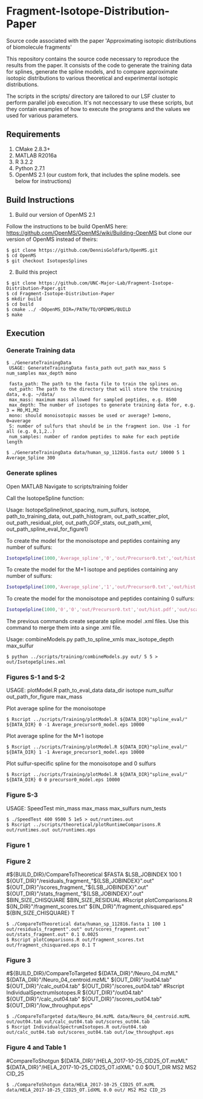 # Fragment-Isotope-Distribution-Paper
Source code associated with the paper 'Approximating isotopic distributions of biomolecule fragments'

This repository contains the source code necessary to reproduce the results from the paper.
It consists of the code to generate the training data for splines, generate the spline models,
and to compare approximate isotopic distributions to various theoretical and experimental isotopic distributions.

The scripts in the scripts/ directory are tailored to our LSF cluster to perform parallel job execution.
It's not neccessary to use these scripts, but they contain examples of how to execute the programs
and the values we used for various parameters.

## Requirements
1. CMake 2.8.3+
2. MATLAB R2016a
3. R 3.2.2
4. Python 2.7.1
5. OpenMS 2.1 (our custom fork, that includes the spline models. see below for instructions)

## Build Instructions
1. Build our version of OpenMS 2.1

Follow the instructions to be build OpenMS here: https://github.com/OpenMS/OpenMS/wiki/Building-OpenMS
but clone our version of OpenMS instead of theirs:

```ShellSession
$ git clone https://github.com/DennisGoldfarb/OpenMS.git
$ cd OpenMS
$ git checkout IsotopesSplines
```

2. Build this project

```ShellSession
$ git clone https://github.com/UNC-Major-Lab/Fragment-Isotope-Distribution-Paper.git
$ cd Fragment-Isotope-Distribution-Paper
$ mkdir build
$ cd build
$ cmake ../ -DOpenMS_DIR=/PATH/TO/OPENMS/BUILD
$ make
```

## Execution

### Generate Training data
```ShellSession
$ ./GenerateTrainingData 
 USAGE: GenerateTrainingData fasta_path out_path max_mass S num_samples max_depth mono
 
 fasta_path: The path to the fasta file to train the splines on.
 out_path: The path to the directory that will store the training data, e.g. ~/data/
 max_mass: maximum mass allowed for sampled peptides, e.g. 8500
 max_depth: The number of isotopes to generate training data for, e.g. 3 = M0,M1,M2
 mono: should monoisotopic masses be used or average? 1=mono, 0=average
 S: number of sulfurs that should be in the fragment ion. Use -1 for all (e.g. 0,1,2..)
 num_samples: number of random peptides to make for each peptide length
 
$ ./GenerateTrainingData data/human_sp_112816.fasta out/ 10000 5 1 Average_Spline 300
```

### Generate splines
Open MATLAB
Navigate to scripts/training folder

Call the IsotopeSpline function:

Usage: IsotopeSpline(knot_spacing, num_sulfurs, isotope, path_to_training_data, out_path_histogram, out_path_scatter_plot, out_path_residual_plot, out_path_GOF_stats, out_path_xml, out_path_spline_eval_for_figure1)  

To create the model for the monoisotope and peptides containing any number of sulfurs:
```Matlab
IsotopeSpline(1000,'Average_spline','0','out/Precursor0.txt','out/hist.pdf','out/scatter.pdf','out/res.pdf','out/gof.txt','out/model.xml','out/eval.tab')
```
To create the model for the M+1 isotope and peptides containing any number of sulfurs:
```Matlab
IsotopeSpline(1000,'Average_spline','1','out/Precursor0.txt','out/hist.pdf','out/scatter.pdf','out/res.pdf','out/gof.txt','out/model.xml','out/eval.tab')
```
To create the model for the monoisotope and peptides containing 0 sulfurs:
```Matlab
IsotopeSpline(1000,'0','0','out/Precursor0.txt','out/hist.pdf','out/scatter.pdf','out/res.pdf','out/gof.txt','out/model.xml','out/eval.tab')
```
The previous commands create separate spline model .xml files. Use this command to merge them into a singe .xml file.

Usage: combineModels.py path_to_spline_xmls max_isotope_depth max_sulfur
```ShellSession
$ python ../scripts/training/combineModels.py out/ 5 5 > out/IsotopeSplines.xml
```

### Figures S-1 and S-2

USAGE: plotModel.R path_to_eval_data data_dir isotope num_sulfur out_path_for_figure max_mass

Plot average spline for the monoisotope
```ShellSession
$ Rscript ../scripts/Training/plotModel.R ${DATA_DIR}"spline_eval/" ${DATA_DIR} 0 -1 Average_precursor0_model.eps 10000
```
Plot average spline for the M+1 isotope
```ShellSession
$ Rscript ../scripts/Training/plotModel.R ${DATA_DIR}"spline_eval/" ${DATA_DIR} 1 -1 Average_precursor1_model.eps 10000
```
Plot sulfur-specific spline for the monoisotope and 0 sulfurs
```ShellSession
$ Rscript ../scripts/Training/plotModel.R ${DATA_DIR}"spline_eval/" ${DATA_DIR} 0 0 precursor0_model.eps 10000
```

### Figure S-3

USAGE: SpeedTest min_mass max_mass max_sulfurs num_tests
```ShellSession
$ ./SpeedTest 400 9500 5 1e5 > out/runtimes.out
$ Rscript ../scripts/theoretical/plotRuntimeComparisons.R out/runtimes.out out/runtimes.eps
```

### Figure 1

### Figure 2
#${BUILD_DIR}/CompareToTheoretical $FASTA $LSB_JOBINDEX 100 1 ${OUT_DIR}"/residuals_fragment_"${LSB_JOBINDEX}".out" ${OUT_DIR}"/scores_fragment_"${LSB_JOBINDEX}".out" ${OUT_DIR}"/stats_fragment_"${LSB_JOBINDEX}".out" $BIN_SIZE_CHISQUARE $BIN_SIZE_RESIDUAL
#Rscript plotComparisons.R ${IN_DIR}"/fragment_scores.txt" ${IN_DIR}"/fragment_chisquared.eps" ${BIN_SIZE_CHISQUARE} T


```ShellSession
$ ./CompareToTheoretical data/human_sp_112816.fasta 1 100 1 out/residuals_fragment".out" out/scores_fragment.out" out/stats_fragment.out" 0.1 0.0025
$ Rscript plotComparisons.R out/fragment_scores.txt out/fragment_chisquared.eps 0.1 T
```

### Figure 3

#${BUILD_DIR}/CompareToTargeted ${DATA_DIR}"/Neuro_04.mzML" ${DATA_DIR}"/Neuro_04_centroid.mzML" ${OUT_DIR}"/out04.tab" ${OUT_DIR}"/calc_out04.tab" ${OUT_DIR}"/scores_out04.tab"
#Rscript IndividualSpectrumIsotopes.R ${OUT_DIR}"/out04.tab" ${OUT_DIR}"/calc_out04.tab" ${OUT_DIR}"/scores_out04.tab" ${OUT_DIR}"/low_throughput.eps"


```ShellSession
$ ./CompareToTargeted data/Neuro_04.mzML data/Neuro_04_centroid.mzML out/out04.tab out/calc_out04.tab out/scores_out04.tab
$ Rscript IndividualSpectrumIsotopes.R out/out04.tab out/calc_out04.tab out/scores_out04.tab out/low_throughput.eps
```

### Figure 4 and Table 1

#CompareToShotgun ${DATA_DIR}"/HELA_2017-10-25_CID25_OT.mzML" ${DATA_DIR}"/HELA_2017-10-25_CID25_OT.idXML" 0.0 $OUT_DIR MS2 MS2 CID_25
```ShellSession
$ ./CompareToShotgun data/HELA_2017-10-25_CID25_OT.mzML data/HELA_2017-10-25_CID25_OT.idXML 0.0 out/ MS2 MS2 CID_25
```


